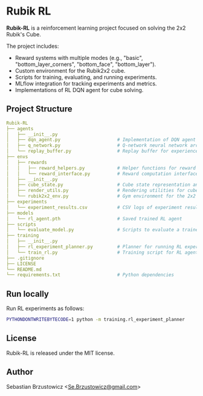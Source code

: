 # Rubik RL
**Rubik-RL** is a reinforcement learning project focused on solving the 2x2 Rubik's Cube.  

The project includes:
- Reward systems with multiple modes (e.g., "basic", "bottom_layer_corners", "bottom_face", "bottom_layer").  
- Custom environment for the Rubik2x2 cube.  
- Scripts for training, evaluating, and running experiments.
- MLflow integration for tracking experiments and metrics.  
- Implementations of RL DQN agent for cube solving.  

## Project Structure

```yaml
Rubik-RL
├── agents
│   ├── __init__.py
│   ├── dqn_agent.py                     # Implementation of DQN agent and training loop
│   ├── q_network.py                     # Q-network neural network architecture
│   └── replay_buffer.py                 # Replay buffer for experience replay
├── envs
│   ├── rewards
│   │   ├── reward_helpers.py            # Helper functions for reward calculations
│   │   └── reward_interface.py          # Reward computation interface
│   ├── __init__.py
│   ├── cube_state.py                    # Cube state representation and utilities
│   ├── render_utils.py                  # Rendering utilities for cube visualization
│   └── rubik2x2_env.py                  # Gym environment for the 2x2 Rubik's Cube
├── experiments
│   └── experiment_results.csv           # CSV logs of experiment results
├── models
│   └── rl_agent.pth                     # Saved trained RL agent
├── scripts
│   └── evaluate_model.py                # Scripts to evaluate a trained agent
├── training
│   ├── __init__.py
│   ├── rl_experiment_planner.py         # Planner for running RL experiments
│   └── train_rl.py                      # Training script for RL agent
├── .gitignore
├── LICENSE
└── README.md
└── requirements.txt                     # Python dependencies
```

## Run locally
Run RL experiments as follows:
```bash
PYTHONDONTWRITEBYTECODE=1 python -m training.rl_experiment_planner
```

## License

Rubik-RL is released under the MIT license.

## Author

Sebastian Brzustowicz &lt;Se.Brzustowicz@gmail.com&gt;